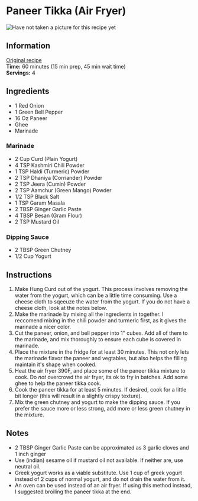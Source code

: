 # Paneer Tikka (Air Fryer)
![Have not taken a picture for this recipe yet](drunken-noodles.png)

## Information
[Original recipe](https://www.youtube.com/watch?v=GiD9ZlG4IC8)
<br>
**Time:** 60 minutes (15 min prep, 45 min wait time)
<br>
**Servings:** 4

## Ingredients
* 1 Red Onion
* 1 Green Bell Pepper
* 16 Oz Paneer
* Ghee
* Marinade

### Marinade
* 2 Cup Curd (Plain Yogurt)
* 4 TSP Kashmiri Chili Powder
* 1 TSP Haldi (Turmeric) Powder
* 2 TSP Dhaniya (Corriander) Powder
* 2 TSP Jeera (Cumin) Powder
* 2 TSP Aamchur (Green Mango) Powder
* 1/2 TSP Black Salt
* 1 TSP Garam Masala
* 2 TBSP Ginger Garlic Paste
* 4 TBSP Besan (Gram Flour)
* 2 TSP Mustard Oil

### Dipping Sauce
* 2 TBSP Green Chutney
* 1/2 Cup Yogurt

## Instructions
1. Make Hung Curd out of the yogurt. This process involves removing the water from the yogurt, which can be a little time consuming. Use a cheese cloth to sqeeuze the water from the yogurt. If you do not have a cheese cloth, look at the notes below.
2. Make the marinade by mixing all the ingredients in together. I reccomend mixing in the chili powder and turmeric first, as it gives the marinade a nicer color.
3. Cut the paneer, onion, and bell pepper into 1" cubes. Add all of them to the marinade, and mix thoroughly to ensure each cube is covered in marinade.
4. Place the mixture in the fridge for at least 30 minutes. This not only lets the marinade flavor the paneer and vegtables, but also helps the filling maintain it's shape when cooked.
5. Heat the air fryer 390F, and place some of the paneer tikka mixture to cook. Do *not* overcrowd the air fryer, its ok to fry in batches. Add some ghee to help the paneer tikka cook.
6. Cook the paneer tikka for at least 5 minutes. If desired, cook for a little bit longer (this will result in a slightly crispy texture).
7. Mix the green chutney and yogurt to make the dipping sauce. If you prefer the sauce more or less strong, add more or less green chutney in the mixture.

## Notes
* 2 TBSP Ginger Garlic Paste can be approximated as 3 garlic cloves and 1 inch ginger
* Use (indian) sesame oil if mustard oil not available. If neither are, use neutral oil.
* Greek yogurt works as a viable substitute. Use 1 cup of greek yogurt instead of 2 cups of normal yogurt, and do not drain the water from it.
* An oven can be used instead of an air fryer. If using this method instead, I suggested broiling the paneer tikka at the end.

